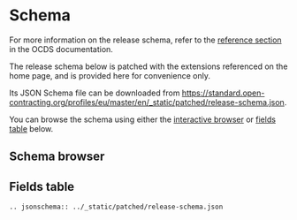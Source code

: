 # Schema

For more information on the release schema, refer to the [reference section](https://standard.open-contracting.org/1.1/en/schema/) in the OCDS documentation.

The release schema below is patched with the extensions referenced on the home page, and is provided here for convenience only.

Its JSON Schema file can be downloaded from <https://standard.open-contracting.org/profiles/eu/master/en/_static/patched/release-schema.json>.

You can browse the schema using either the [interactive browser](#schema-browser) or [fields table](#fields-table) below.

## Schema browser

<script src="../../_static/docson/widget.js" data-schema="../../_static/patched/release-schema.json"></script>

## Fields table

```eval_rst
.. jsonschema:: ../_static/patched/release-schema.json
```
